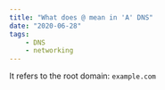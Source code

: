 ```yaml
---
title: "What does @ mean in 'A' DNS"
date: "2020-06-28"
tags:
    - DNS
    - networking
---
```


It refers to the root domain: `example.com`

